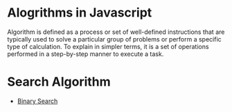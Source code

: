 # Alogrithms in Javascript

Algorithm is defined as a process or set of well-defined instructions that are typically used to solve a particular group of problems or perform a specific type of calculation. To explain in simpler terms, it is a set of operations performed in a step-by-step manner to execute a task.

# Search Algorithm

- [Binary Search](https://github.com/sunnyyadav30/Data-Structure-and-algorithm-in-JS/tree/master/Algorithms/Search/Binary_Search)
